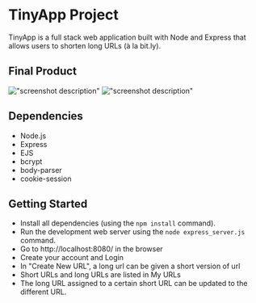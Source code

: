 # TinyApp Project

TinyApp is a full stack web application built with Node and Express that allows users to shorten long URLs (à la bit.ly).

## Final Product

!["screenshot description"](#)
!["screenshot description"](#)

## Dependencies

- Node.js
- Express
- EJS
- bcrypt
- body-parser
- cookie-session

## Getting Started

- Install all dependencies (using the `npm install` command).
- Run the development web server using the `node express_server.js` command.
- Go to http://localhost:8080/ in the browser
- Create your account and Login
- In "Create New URL", a long url can be given a short version of url
- Short URLs and long URLs are listed in My URLs
- The long URL assigned to a certain short URL can be updated to the different URL.
